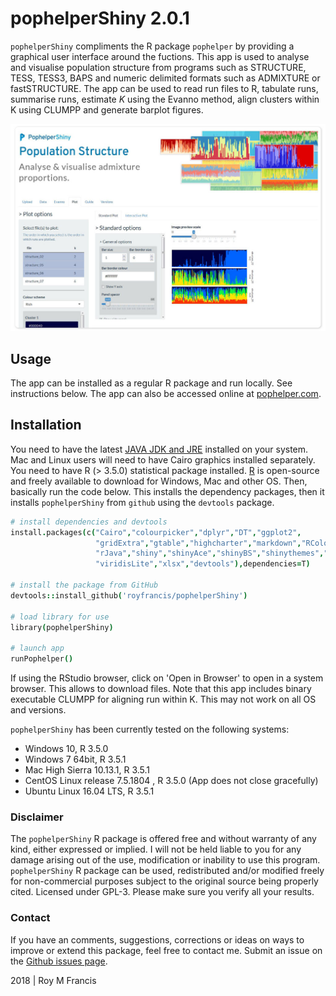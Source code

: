 # pophelperShiny 2.0.1

`pophelperShiny` compliments the R package `pophelper` by providing a graphical user interface around the fuctions. This app is used to analyse and visualise population structure from programs such as STRUCTURE, TESS, TESS3, BAPS and numeric delimited formats such as ADMIXTURE or fastSTRUCTURE. The app can be used to read run files to R, tabulate runs, summarise runs, estimate *K* using the Evanno method, align clusters within K using CLUMPP and generate barplot figures.  

![A preview of the app.](./images/preview.jpg)

## Usage

The app can be installed as a regular R package and run locally. See instructions below. The app can also be accessed online at [pophelper.com](http://www.pophelper.com). 

## Installation  

You need to have the latest [JAVA JDK and JRE](http://www.oracle.com/technetwork/java/javase/downloads/index.html) installed on your system. Mac and Linux users will need to have Cairo graphics installed separately. You need to have R (> 3.5.0) statistical package installed. [R](https://www.r-project.org/) is open-source and freely available to download for Windows, Mac and other OS. Then, basically run the code below. This installs the dependency packages, then it installs `pophelperShiny` from `github` using the `devtools` package.  

```coffee
# install dependencies and devtools
install.packages(c("Cairo","colourpicker","dplyr","DT","ggplot2",
                   "gridExtra","gtable","highcharter","markdown","RColorBrewer",
                   "rJava","shiny","shinyAce","shinyBS","shinythemes","tidyr",
                   "viridisLite","xlsx","devtools"),dependencies=T)

# install the package from GitHub
devtools::install_github('royfrancis/pophelperShiny')

# load library for use
library(pophelperShiny)

# launch app
runPophelper()
```

If using the RStudio browser, click on 'Open in Browser' to open in a system browser. This allows to download files. Note that this app includes binary executable CLUMPP for aligning run within K. This may not work on all OS and versions.

`pophelperShiny` has been currently tested on the following systems: 

+ Windows 10, R 3.5.0  
+ Windows 7 64bit, R 3.5.1  
+ Mac High Sierra 10.13.1, R 3.5.1  
+ CentOS Linux release 7.5.1804 , R 3.5.0  (App does not close gracefully)  
+ Ubuntu Linux 16.04 LTS, R 3.5.1   

### Disclaimer

The `pophelperShiny` R package is offered free and without warranty of any kind, either expressed or implied. I will not be held liable to you for any damage arising out of the use, modification or inability to use this program. `pophelperShiny` R package can be used, redistributed and/or modified freely for non-commercial purposes subject to the original source being properly cited. Licensed under GPL-3. Please make sure you verify all your results.  

### Contact

If you have an comments, suggestions, corrections or ideas on ways to improve or extend this package, feel free to contact me. Submit an issue on the [Github issues page](https://github.com/royfrancis/pophelperShiny/issues).  

2018 | Roy M Francis  
